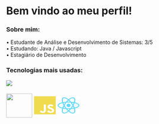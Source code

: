 <h1> Bem vindo ao meu perfil! </h1>

<h3> Sobre mim: </h3>
  • Estudante de Análise e Desenvolvimento de Sistemas: 3/5 <br>
  • Estudando: Java / Javascript <br>
  • Estagiário de Desenvolvimento <br>

<h3> Tecnologias mais usadas: </h3>
  <img height="180em" src="https://github-readme-stats.vercel.app/api/top-langs/?username=JoaoLeo&layout=compact&langs_count=6&theme=tokyonight"/>
  <div style="display: inline_block"><br>
  <img align="center" height="65" width="70" src="https://cdn.jsdelivr.net/gh/devicons/devicon/icons/java/java-original-wordmark.svg">
    <img align="center" height="50" width="60" src="https://raw.githubusercontent.com/devicons/devicon/master/icons/javascript/javascript-plain.svg">
    <img align="center" height="50" width="60" src="https://raw.githubusercontent.com/devicons/devicon/master/icons/react/react-original.svg">
  </div>
  
